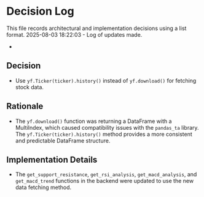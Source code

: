 # Decision Log

This file records architectural and implementation decisions using a list format.
2025-08-03 18:22:03 - Log of updates made.

*

## Decision

*   Use `yf.Ticker(ticker).history()` instead of `yf.download()` for fetching stock data.

## Rationale

*   The `yf.download()` function was returning a DataFrame with a MultiIndex, which caused compatibility issues with the `pandas_ta` library. The `yf.Ticker(ticker).history()` method provides a more consistent and predictable DataFrame structure.

## Implementation Details

*   The `get_support_resistance`, `get_rsi_analysis`, `get_macd_analysis`, and `get_macd_trend` functions in the backend were updated to use the new data fetching method.
